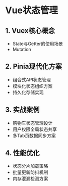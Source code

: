 # Vue状态管理

## 1. Vuex核心概念
- State与Getter的使用场景
- Mutation

## 2. Pinia现代化方案
- 组合式API状态管理
- 模块化状态组织方案
- 持久化存储实现

## 3. 实战案例
- 购物车状态管理设计
- 用户权限全局状态共享
- 多Tab页数据同步方案

## 4. 性能优化
- 状态分片加载策略
- 批量更新防抖机制
- 内存泄漏检测方案